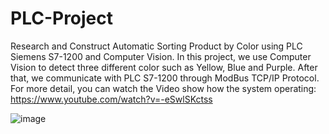 # PLC-Project
Research and Construct Automatic Sorting Product by Color using PLC Siemens S7-1200 and Computer Vision.
In this project, we use Computer Vision to detect three different color such as Yellow, Blue and Purple. After that, we communicate with PLC S7-1200 through ModBus TCP/IP Protocol.
For more detail, you can watch the Video show how the system operating: https://www.youtube.com/watch?v=-eSwlSKctss




![image](https://user-images.githubusercontent.com/57007844/215116933-0fb82ca6-55ec-4c69-9634-17fe79dc63d4.png)

